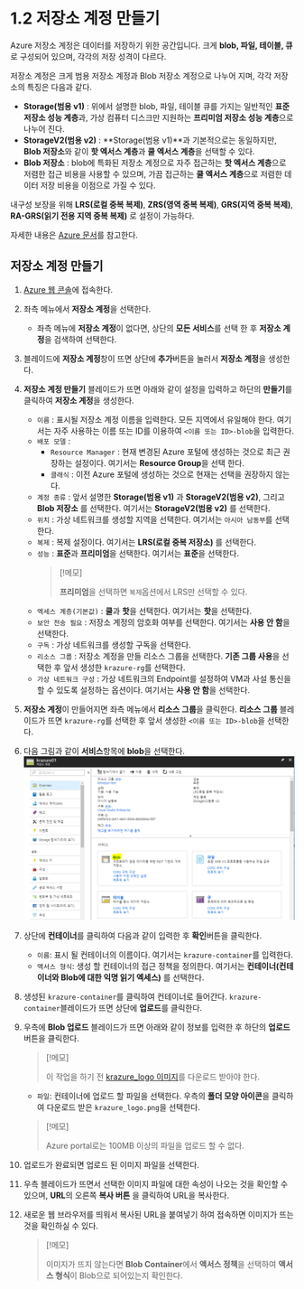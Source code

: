 # 1.2 저장소 계정 만들기
Azure 저장소 계정은 데이터를 저장하기 위한 공간입니다. 크게 **blob, 파일, 테이블, 큐**로 구성되어 있으며, 각각의 저장 성격이 다르다.

저장소 계정은 크게 범용 저장소 계정과 Blob 저장소 계정으로 나누어 지며, 각각 저장소의 특징은 다음과 같다.
- **Storage(범용 v1)** : 위에서 설명한 blob, 파일, 테이블 큐를 가지는 일반적인 **표준 저장소 성능 계층**과, 가상 컴퓨터 디스크만 지원하는 **프리미엄 저장소 성능 계층**으로 나누어 진다.
- **StorageV2(범용 v2)** : **Storage(범용 v1)**과 기본적으로는 동일하지만, **Blob 저장소**와 같이 **핫 엑서스 계층**과 **쿨 엑서스 계층**을 선택할 수 있다.
- **Blob 저장소** : blob에 특화된 저장소 계정으로 자주 접근하는 **핫 엑서스 계층**으로 저렴한 접근 비용을 사용할 수 있으며, 가끔 접근하는 **쿨 엑서스 계층**으로 저렴한 데이터 저장 비용을 이점으로 가질 수 있다.

내구성 보장을 위해 **LRS(로컬 중복 복제)**, **ZRS(영역 중복 복제)**, **GRS(지역 중복 복제)**, **RA-GRS(읽기 전용 지역 중복 복제)** 로 설정이 가능하다.

자세한 내용은 [Azure 문서](https://docs.microsoft.com/ko-kr/azure/storage/storage-introduction)를 참고한다.

## 저장소 계정 만들기
1. [Azure 웹 콘솔](https://portal.azure.com)에 접속한다.

2. 좌측 메뉴에서 **저장소 계정**을 선택한다.
    - 좌측 메뉴에 **저장소 계정**이 없다면, 상단의 **모든 서비스**를 선택 한 후 **저장소 계정**을 검색하여 선택한다.
3. 블레이드에 **저장소 계정**창이 뜨면 상단에 **추가**버튼을 눌러서 **저장소 계정**을 생성한다.

4. **저장소 계정 만들기** 블레이드가 뜨면 아래와 같이 설정을 입력하고 하단의 **만들기**를 클릭하여 **저장소 계정**을 생성한다.
    - `이름` : 표시될 저장소 계정 이름을 입력한다. 모든 지역에서 유일해야 한다. 여기서는 자주 사용하는 이름 또는 ID를 이용하여 `<이름 또는 ID>-blob`을 입력한다.
    - `배포 모델` : 
        - `Resource Manager` : 현재 변경된 Azure 포털에 생성하는 것으로 최근 권장하는 설정이다. 여기서는 **Resource Group**을 선택 한다.
        - `클래식` : 이전 Azure 포털에 생성하는 것으로 현재는 선택을 권장하지 않는다.
    - `계정 종류` : 앞서 설명한 __Storage(범용 v1)__ 과 __StorageV2(범용 v2)__, 그리고 __Blob 저장소__ 를 선택한다. 여기서는 __StorageV2(범용 v2)__ 를 선택한다.
    - `위치` : 가상 네트워크를 생성할 지역을 선택한다. 여기서는 `아시아 남동부`를 선택한다.
    - `복제` : 복제 설정이다. 여기서는 __LRS(로컬 중복 저장소)__ 를 선택한다.
    - `성능` : **표준**과 **프리미엄**을 선택한다. 여기서는 **표준**을 선택한다.
        > [!메모]
        >
        > **프리미엄**을 선택하면 `복제`옵션에서 LRS만 선택할 수 있다. 
    - `엑세스 계층(기본값)` : **쿨**과 **핫**을 선택한다. 여기서는 **핫**을 선택한다.
    - `보안 전송 필요` : 저장소 계정의 암호화 여부를 선택한다. 여기서는 **사용 안 함**을 선택한다.
    - `구독` : 가상 네트워크를 생성할 구독을 선택한다.
    - `리소스 그룹` : 저장소 계정을 만들 리소스 그룹을 선택한다. **기존 그룹 사용**을 선택한 후 앞서 생성한 `krazure-rg`를 선택한다.
    - `가상 네트워크 구성` : 가상 네트워크의 Endpoint를 설정하여 VM과 사설 통신을 할 수 있도록 설정하는 옵션이다. 여기서는 **사용 안 함**을 선택한다.

5. **저장소 계정**이 만들어지면 좌측 메뉴에서 **리소스 그룹**을 클릭한다. **리소스 그룹** 블레이드가 뜨면 `krazure-rg`를 선택한 후 앞서 생성한 `<이름 또는 ID>-blob`을 선택한다.

6. 다음 그림과 같이 **서비스**항목에 **blob**을 선택한다.
![1.2.1_storage_account_screen.png](../images/1.2.1_storage_account_screen.PNG)

7. 상단에 **컨테이너**를 클릭하여 다음과 같이 입력한 후 **확인**버튼을 클릭한다.
    - `이름`: 표시 될 컨테이너의 이름이다. 여기서는 `krazure-container`를 입력한다.
    - `액서스 형식`: 생성 할 컨테이너의 접근 정책을 정의한다. 여기서는 __컨테이너(컨테이너와 Blob에 대한 익명 읽기 엑세스)__ 를 선택한다.

8. 생성된 `krazure-container`를 클릭하여 컨테이너로 들어간다. `krazure-container`블레이드가 뜨면 상단에 **업로드**를 클릭한다.

9. 우측에 **Blob 업로드** 블레이드가 뜨면 아래와 같이 정보를 입력한 후 하단의 **업로드** 버튼을 클릭한다.
    > [!메모]
    >
    > 이 작업을 하기 전 [krazure_logo 이미지](../images/krazure_logo.png)를 다운로드 받아야 한다.
    - `파일`: 컨테이너에 업로드 할 파일을 선택한다. 우측의 **폴더 모양 아이콘**을 클릭하여 다운로드 받은 `krazure_logo.png`을 선택한다.
    > [!메모]
    >
    > Azure portal로는 100MB 이상의 파일을 업로드 할 수 없다.

10. 업로드가 완료되면 업로드 된 이미지 파일을 선택한다.

11. 우측 블레이드가 뜨면서 선택한 이미지 파일에 대한 속성이 나오는 것을 확인할 수 있으며, **URL**의 오른쪽 **복사 버튼** 을 클릭하여 URL을 복사한다.

12. 새로운 웹 브라우저를 띄워서 복사된 URL을 붙여넣기 하여 접속하면 이미지가 뜨는 것을 확인하실 수 있다.
    > [!메모]
    >
    > 이미지가 뜨지 않는다면 **Blob Container**에서 **액서스 정책**을 선택하여 **액서스 형식**이 Blob으로 되어있는지 확인한다.